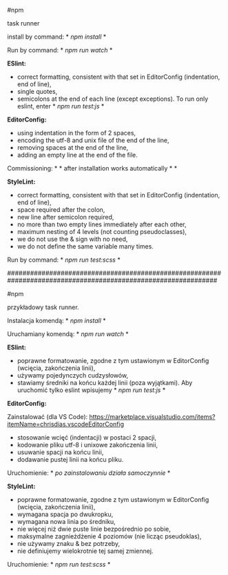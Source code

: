 #npm

task runner

install by command: * *npm install* *

Run by command: * *npm run watch* *


**ESlint:**
- correct formatting, consistent with that set in EditorConfig (indentation, end of line),
- single quotes,
- semicolons at the end of each line (except exceptions).
To run only eslint, enter * *npm run test:js* *

**EditorConfig:**

- using indentation in the form of 2 spaces,
- encoding the utf-8 and unix file of the end of the line,
- removing spaces at the end of the line,
- adding an empty line at the end of the file.

Commissioning: * * after installation works automatically * *

**StyleLint:**
- correct formatting, consistent with that set in EditorConfig (indentation, end of line),
- space required after the colon,
- new line after semicolon required,
- no more than two empty lines immediately after each other,
- maximum nesting of 4 levels (not counting pseudoclasses),
- we do not use the & sign with no need,
- we do not define the same variable many times.

Run by command: * *npm run test:scss* *




###############################################################################################################




#npm

przykładowy task runner.

Instalacja komendą: * *npm install* *

Uruchamiany komendą: * *npm run watch* *


**ESlint:**
- poprawne formatowanie, zgodne z tym ustawionym w EditorConfig (wcięcia, zakończenia linii),
- używamy pojedynczych cudzysłowów,
- stawiamy średniki na końcu każdej linii (poza wyjątkami).
Aby uruchomić tylko eslint wpisujemy * *npm run test:js* *

**EditorConfig:**

Zainstalować (dla VS Code): https://marketplace.visualstudio.com/items?itemName=chrisdias.vscodeEditorConfig

- stosowanie wcięć (indentacji) w postaci 2 spacji,
- kodowanie pliku utf-8 i unixowe zakończenia linii,
- usuwanie spacji na końcu linii,
- dodawanie pustej linii na końcu pliku.

Uruchomienie: * *po zainstalowaniu działa samoczynnie* *

**StyleLint:**
- poprawne formatowanie, zgodne z tym ustawionym w EditorConfig (wcięcia, zakończenia linii),
- wymagana spacja po dwukropku,
- wymagana nowa linia po średniku,
- nie więcej niż dwie puste linie bezpośrednio po sobie,
- maksymalne zagnieżdżenie 4 poziomów (nie licząc pseudoklas),
- nie używamy znaku & bez potrzeby,
- nie definiujemy wielokrotnie tej samej zmiennej.

Uruchomienie: * *npm run test:scss* *
